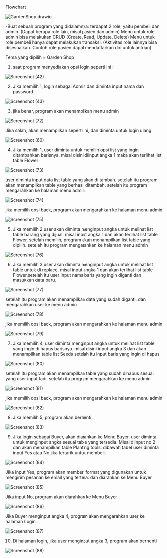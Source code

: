 Flowchart

![GardenShop drawio](https://github.com/Lizzylizzz/Postest2_AllyaPutriDitya/assets/144436692/d8cd340e-5942-42b2-af29-717175b8c3d7)



-Buat sebuah program yang didalamnya:
terdapat 2 role, yaitu pembeli dan admin. (Dapat berupa role lain, misal pasien dan admin)
Menu untuk role admin bisa melakukan CRUD (Create, Read, Update, Delete)
Menu untuk role pembeli hanya dapat melakukan transaksi. (Aktivitas role lainnya bisa disesuaikan. Contoh role pasien dapat mendaftarkan diri untuk antrian)

Tema yang dipilih = Garden Shop

1. saat program menyediakan opsi login seperti ini :

![Screenshot (42)](https://github.com/Lizzylizzz/Postest2_AllyaPutriDitya/assets/144436692/6c7e837b-bc7e-458c-8eac-aa3eda05e566)

2. Jika memilih 1, login sebagai Admin dan diminta input nama dan password

![Screenshot (43)](https://github.com/Lizzylizzz/Postest2_AllyaPutriDitya/assets/144436692/965a7d7a-9f5b-4f45-906b-d69be434f778)

3. jika benar, program akan menampilkan menu admin

![Screenshot (72)](https://github.com/Lizzylizzz/Postest2_AllyaPutriDitya/assets/144436692/088791a0-7750-4b9f-951f-b146bebadbbb)


Jika salah, akan menampilkan seperti ini, dan diminta untuk login ulang.

![Screenshot (60)](https://github.com/Lizzylizzz/Postest2_AllyaPutriDitya/assets/144436692/2b098c6b-97f9-434b-9a4a-e5d76176d38e)

4. Jika memilih 1, user diminta untuk memilih opsi list yang ingin ditambahkan barisnya. misal disini diinput angka 1 maka akan terlihat list table Flower

![Screenshot (73)](https://github.com/Lizzylizzz/Postest2_AllyaPutriDitya/assets/144436692/b52daa99-bc88-4683-a72c-e298484c1430)

user diminta input data list table yang akan di tambah. setelah itu program akan menampilkan table yang berhasil ditambah. setelah itu program mengarahkan ke halaman menu admin

![Screenshot (74)](https://github.com/Lizzylizzz/Postest2_AllyaPutriDitya/assets/144436692/b0175e98-c877-44d3-be54-0d6330c7eba7)

jika memilih opsi back, program akan mengarahkan ke halaman menu admin

![Screenshot (75)](https://github.com/Lizzylizzz/Postest2_AllyaPutriDitya/assets/144436692/4ce413ff-bf52-47eb-b7a8-9ee5e3f772b1)


5. Jika memilih 2 user akan diminta menginput angka untuk melihat list table barang yang dijual. misal input angka 1 dan akan terlihat list table Flower. setelah memilih, program akan menampilkan list table yang dipilih. setelah itu program mengarahkan ke halaman menu admin

![Screenshot (76)](https://github.com/Lizzylizzz/Postest2_AllyaPutriDitya/assets/144436692/adadfa8a-138d-48e4-8ce5-f51bf913aa6c)

6. Jika memilih 3 user akan diminta menginput angka untuk melihat list table untuk di replace.  misal input angka 1 dan akan terlihat list table Flower.setelah itu user input nama baris yang ingin diganti dan masukkan data baru.

![Screenshot (77)](https://github.com/Lizzylizzz/Postest2_AllyaPutriDitya/assets/144436692/b0f5cc75-fb59-4128-b64f-4f2576a7530b)

setelah itu program akan menampilkan data yang sudah diganti. dan mengarahkan user ke menu admin

![Screenshot (78)](https://github.com/Lizzylizzz/Postest2_AllyaPutriDitya/assets/144436692/c1e05d82-6df6-4c02-a23c-bd48b8108603)

jika memilih opsi back, program akan mengarahkan ke halaman menu admin

![Screenshot (79)](https://github.com/Lizzylizzz/Postest2_AllyaPutriDitya/assets/144436692/b471c760-91c6-4fed-8238-c43e39d90fba)

7. Jika memilih 4, user diminta menginput angka untuk melihat list table yang ingin di hapus barisnya. misal disini input angka 3 dan akan menampilkan table list Seeds setelah itu input baris yang ingin di hapus

![Screenshot (80)](https://github.com/Lizzylizzz/Postest2_AllyaPutriDitya/assets/144436692/b17a3dbe-19e3-4198-8292-3c030d513b30)

setelah itu program akan menampilkan table yang sudah dihapus sesuai yang user input tadi. setelah itu program mengarahkan ke menu admin

![Screenshot (81)](https://github.com/Lizzylizzz/Postest2_AllyaPutriDitya/assets/144436692/8964aec7-ee89-4390-b3ff-972381b95eb1)

jika memilih opsi back, program akan mengarahkan ke halaman menu admin

![Screenshot (82)](https://github.com/Lizzylizzz/Postest2_AllyaPutriDitya/assets/144436692/9e77fbd8-2c03-4225-a938-802db91ee6dc)

8. Jika memilih 5, program akan berhenti

![Screenshot (83)](https://github.com/Lizzylizzz/Postest2_AllyaPutriDitya/assets/144436692/0fbfe277-07eb-4b0a-a474-121ba13e4c05)

9. Jika login sebagai Buyer, akan diarahkan ke Menu Buyer. user diminta untuk menginput angka sesuai table yang tersedia. Misal diinput no 2 dan akan menampilkan table Planting tools. dibawah tabel user diminta input Yes atau No jika tertarik untuk membeli.

![Screenshot (84)](https://github.com/Lizzylizzz/Postest2_AllyaPutriDitya/assets/144436692/47104602-6a91-4b87-a142-948ff17a8e5c)

Jika input Yes, program akan memberi format yang digunakan untuk mengirim pesanan ke email yang tertera. dan diarahkan ke Menu Buyer

![Screenshot (85)](https://github.com/Lizzylizzz/Postest2_AllyaPutriDitya/assets/144436692/9eacb8c5-5370-4316-a87f-845bfa0b4180)

Jika input No, program akan diarahkan ke Menu Buyer

![Screenshot (86)](https://github.com/Lizzylizzz/Postest2_AllyaPutriDitya/assets/144436692/0d275769-e835-43f9-b4bd-acbff5c887c9)


Jika Buyer menginput angka 4, program akan mengarahkan user ke halaman Login

![Screenshot (87)](https://github.com/Lizzylizzz/Postest2_AllyaPutriDitya/assets/144436692/4a3a2b1a-0074-4448-b9ce-7044fca6e11b)

10. Di halaman login, jika user menginput angka 3, program akan berhenti

![Screenshot (88)](https://github.com/Lizzylizzz/Postest2_AllyaPutriDitya/assets/144436692/bfdcc99d-bd2d-481a-8cfd-e353df2f0a7a)
